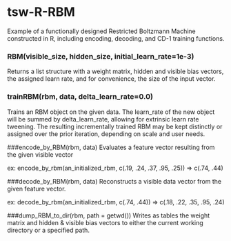 # tsw-R-RBM
Example of a functionally designed Restricted Boltzmann Machine constructed in R, including encoding, decoding, and CD-1 training functions.

### RBM(visible_size, hidden_size, initial_learn_rate=1e-3)
Returns a list structure with a weight matrix, hidden and visible bias vectors, the assigned learn rate, and for convenience, the size of the input vector.


### trainRBM(rbm, data, delta_learn_rate=0.0)
Trains an RBM object on the given data.
The learn_rate of the new object will be summed by delta_learn_rate, allowing for extrinsic learn rate tweening.
The resulting incrementally trained RBM may be kept distinctly or assigned over the prior iteration, depending on scale and user needs.


###encode_by_RBM(rbm, data)
Evaluates a feature vector resulting from the given visible vector

ex: encode_by_rbm(an_initialized_rbm, c(.19, .24, .37, .95, .25)) => c(.74, .44)


###decode_by_RBM(rbm, data)
Reconstructs a visible data vector from the given feature vector.

ex: decode_by_rbm(an_initialized_rbm, c(.74, .44)) => c(.18, .22, .35, .95, .24)

###dump_RBM_to_dir(rbm, path = getwd())
Writes as tables the weight matrix and hidden & visible bias vectors to either the current working directory or a specified path.
